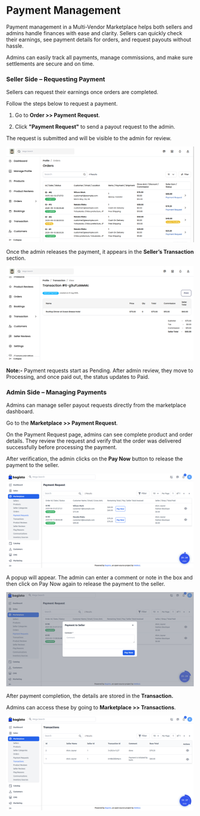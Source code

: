 # Payment Management 

Payment management in a Multi-Vendor Marketplace helps both sellers and admins handle finances with ease and clarity. Sellers can quickly check their earnings, see payment details for orders, and request payouts without hassle. 

Admins can easily track all payments, manage commissions, and make sure settlements are secure and on time.

### Seller Side – Requesting Payment

Sellers can request their earnings once orders are completed. 

Follow the steps below to request a payment.

1) Go to **Order >> Payment Request**.

2) Click **"Payment Request"** to send a payout request to the admin.

The request is submitted and will be visible to the admin for review.

![Template](../../assets/2.2.0/images/multi-vendor-marketplace/1-seller-payment-request-to-admin.png)

Once the admin releases the payment, it appears in the **Seller’s Transaction** section.

![Template](../../assets/2.2.0/images/multi-vendor-marketplace/2-seller-transtion.png)

**Note:-** Payment requests start as Pending. After admin review, they move to Processing, and once paid out, the status updates to Paid.

### Admin Side – Managing Payments

Admins can manage seller payout requests directly from the marketplace dashboard. 

Go to the **Marketplace >> Payment Request**.

On the Payment Request page, admins can see complete product and order details. They review the request and verify that the order was delivered successfully before processing the payment.

After verification, the admin clicks on the **Pay Now** button to release the payment to the seller.

![Template](../../assets/2.2.0/images/multi-vendor-marketplace/3-admin-payment-request-byseller.png)

A popup will appear. The admin can enter a comment or note in the box and then click on Pay Now again to release the payment to the seller.

![Template](../../assets/2.2.0/images/multi-vendor-marketplace/4-popup.png)

After payment completion, the details are stored in the **Transaction.** 

Admins can access these by going to **Marketplace >> Transactions**.

![Template](../../assets/2.2.0/images/multi-vendor-marketplace/5-admin-transaction.png)
